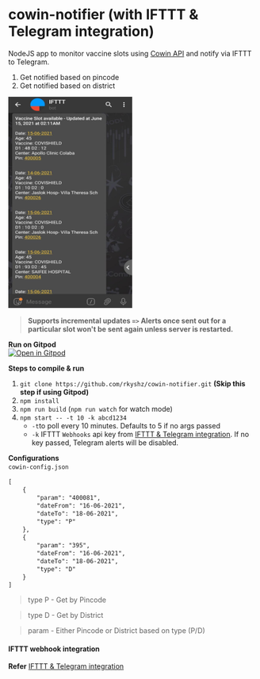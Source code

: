 # cowin-notifier (with IFTTT & Telegram integration)

NodeJS app to monitor vaccine slots using [Cowin API](https://apisetu.gov.in/public/marketplace/api/cowin "Cowin API") and notify via IFTTT to Telegram.
1) Get notified based on pincode
2) Get notified based on district

<img src="https://github.com/rkyshz/cowin-notifier/blob/master/docs/telegram.jpeg" width="250" height="426" />

>**Supports incremental updates `=>` Alerts once sent out for a particular slot won't be sent again unless server is restarted.**

**Run on Gitpod**</br>
[![Open in Gitpod](https://gitpod.io/button/open-in-gitpod.svg)](https://gitpod.io/#https://github.com/rkyshz/cowin-notifier)&nbsp;

**Steps to compile & run**
1) `git clone https://github.com/rkyshz/cowin-notifier.git` **(Skip this step if using Gitpod)**
2) `npm install`
3) `npm run build` (`npm run watch` for watch mode)
4) `npm start -- -t 10 -k abcd1234` 
    - `-t`to poll every 10 minutes. Defaults to 5 if no args passed
    - `-k` IFTTT `Webhooks` api key from [IFTTT & Telegram integration](https://github.com/rkyshz/cowin-notifier/blob/master/IFTTT.md). If no key passed, Telegram alerts will be disabled.

**Configurations**<br/>
`cowin-config.json`

```
[
    {
        "param": "400081",
        "dateFrom": "16-06-2021",
        "dateTo": "18-06-2021",
        "type": "P"
    },
    {
        "param": "395",
        "dateFrom": "16-06-2021",
        "dateTo": "18-06-2021",
        "type": "D"
    }
]
```
>type P - Get by Pincode

>type D - Get by District

>param - Either Pincode or District based on type (P/D)

<h4>IFTTT webhook integration</h4>

**Refer** [IFTTT & Telegram integration](https://github.com/rkyshz/cowin-notifier/blob/master/IFTTT.md)
